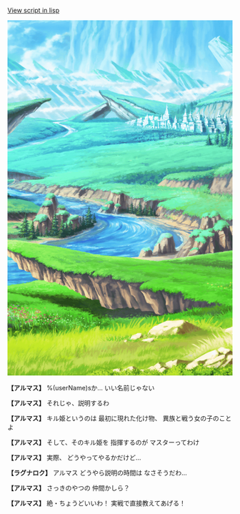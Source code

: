[View script in lisp](../scripts/100000032.txt)

![plain.png](../images/backgrounds/plain.png)

**【アルマス】**
%(userName)sか…
いい名前じゃない

**【アルマス】**
それじゃ、説明するわ

**【アルマス】**
キル姫というのは
最初に現れた化け物、
異族と戦う女の子のことよ

**【アルマス】**
そして、そのキル姫を
指揮するのが
マスターってわけ

**【アルマス】**
実際、
どうやってやるかだけど…

**【ラグナロク】**
アルマス
どうやら説明の時間は
なさそうだわ…

**【アルマス】**
さっきのやつの
仲間かしら？

**【アルマス】**
絶・ちょうどいいわ！
実戦で直接教えてあげる！